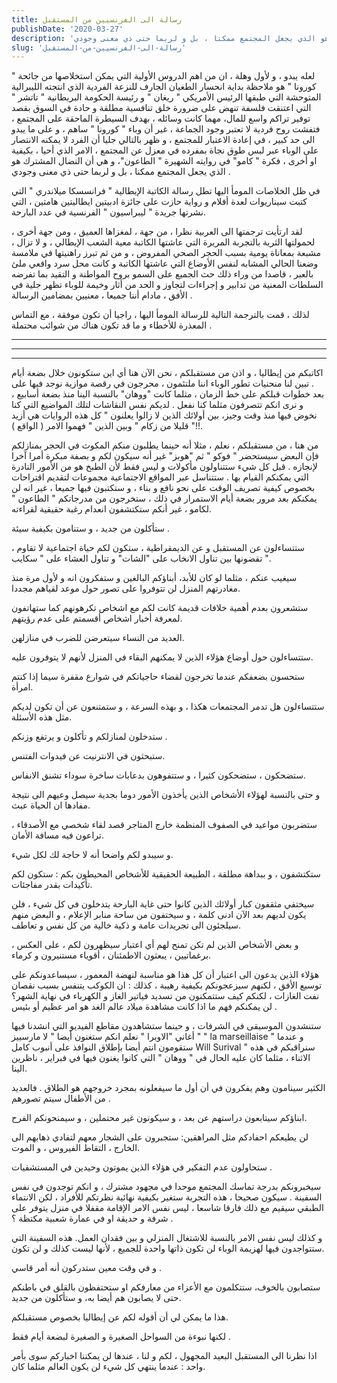 ```yaml
---
title: رسالة الى الفرنسيين من المستقبل
publishDate: '2020-03-27'
description: 'لعله يبدو ، و لأول وهلة ، ان من اهم الدروس الأولية التي يمكن استخلاصها من جائحة “ كورونا “ هو ملاحظة بداية انحسار الطغيان الجارف للنزعة الفردية الذي انتجته الليبرالية المتوحشة التي طبقها الرئيس الأمريكي “ ريغان “ و رئيسة الحكومة البريطانية “ تاتشر “ التي اعتنقت فلسفة تنهض على ضرورة خلق تنافسية مطلقة و حادة في السوق بقصد توفير تراكم واسع للمال، مهما كانت وسائله ، بهدف السيطرة الماحقة على المجتمع ، فتفشت روح فردية لا تعتبر وجود الجماعة ، غير أن وباء “ كورونا “ ساهم ، و على ما يبدو الى حد كبير ، في إعادة الاعتبار للمجتمع ، و ظهر بالتالي جليا أن الفرد لا يمكنه الانتصار على الوباء عبر لبس طوق نجاة بمفرده في معزل عن المجتمع ، الامر الذي أحيا ، بكيفية او أخرى ، فكرة “ كامو” في روايته الشهيرة “ الطاعون”، و هي أن النضال المشترك هو الذي يجعل المجتمع ممكنا ، بل و لربما حتى ذي معنى وجودي .'
slug: 'رسالة-الى-الفرنسيين-من-المستقبل'
---
```


لعله يبدو ، و لأول وهلة ، ان من اهم الدروس الأولية التي يمكن استخلاصها من جائحة " كورونا " هو ملاحظة بداية انحسار الطغيان الجارف للنزعة الفردية الذي انتجته الليبرالية المتوحشة التي طبقها الرئيس الأمريكي " ريغان " و رئيسة الحكومة البريطانية " تاتشر " التي اعتنقت فلسفة تنهض على ضرورة خلق تنافسية مطلقة و حادة في السوق بقصد توفير تراكم واسع للمال، مهما كانت وسائله ، بهدف السيطرة الماحقة على المجتمع ، فتفشت روح فردية لا تعتبر وجود الجماعة ، غير أن وباء " كورونا " ساهم ، و على ما يبدو الى حد كبير ، في إعادة الاعتبار للمجتمع ، و ظهر بالتالي جليا أن الفرد لا يمكنه الانتصار على الوباء عبر لبس طوق نجاة بمفرده في معزل عن المجتمع ، الامر الذي أحيا ، بكيفية او أخرى ، فكرة " كامو" في روايته الشهيرة " الطاعون"، و هي أن النضال المشترك هو الذي يجعل المجتمع ممكنا ، بل و لربما حتى ذي معنى وجودي .

في ظل الخلاصات المومأ اليها تطل رسالة الكاتبة الإيطالية " فرانسسكا ميلاندري " التي كتبت سيناريوات لعدة أفلام و رواية حازت على جائزة ادبيتين ايطاليتين هامتين ، التي نشرتها جريدة " ليبراسيون " الفرنسية في عدد البارحة.

لقد ارتأيت ترجمتها الى العربية نظرا ، من جهة ، لمغزاها العميق ، ومن جهة أخرى ، لحمولتها الثرية بالتجربة المريرة التي عاشتها الكاتبة معية الشعب الإيطالي ، و لا تزال ، مشبعة بمعاناة يومية بسبب الحجر الصحي المفروض ، و من ثم تبرز راهنيتها في ملامسة وضعنا الحالي المشابه لنفس الأوضاع التي عاشتها الكاتبة و كانت محل سرد واقعي ملئ بالعبر ، قاصدا من وراء ذلك حث الجميع على السمو بروح المواطنة و التقيد بما تفرضه السلطات المعنية من تدابير و إجراءات لتجاوز و الحد من أثار وخيمة للوباء تظهر جلية في الأفق ، مادام أننا جميعا ، معنيين بمضامين الرسالة .

لذلك ، قمت بالترجمة التالية للرسالة المومأ اليها ، راجيا أن تكون موفقة ، مع التماس المعذرة للأخطاء و ما قد تكون هناك من شوائب محتملة .

********

*****

***

اكاتبكم من إيطاليا ، و اذن من مستقبلكم ، نحن الآن هنا أي اين ستكونون خلال بضعة أيام . تبين لنا منحنيات تطور الوباء اننا ملتئمون ، محرجون في رقصة موازية نوجد فيها على بعد خطوات قبلكم على خط الزمان ، مثلما كانت "ووهان" بالنسبة الينا منذ بضعة أسابيع ، و نرى انكم تتصرفون مثلما كنا نفعل . لديكم نفس النقاشات لتلك المواضيع التي كنا نخوض فيها منذ وقت وجيز، بين أولائك الذين لا زالوا يعلنون " كل هذه الروايات هي أزيد قليلا من زكام " وبين الذين " فهموا الامر ( الواقع ) "!!.

من هنا ، من مستقبلكم ، نعلم ، مثلا أنه حينما يطلبون منكم المكوث في الحجر بمنازلكم فإن البعض سيستحضر " فوكو " ثم "هوبز" غير أنه سيكون لكم و بصفة مبكرة أمرا آخرا لإنجازه . قبل كل شيء ستتناولون مأكولات و ليس فقط لأن الطبخ هو من الأمور النادرة التي يمكنكم القيام بها . ستتناسل عبر المواقع الاجتماعية مجموعات لتقديم اقتراحات بخصوص كيفية تصريف الوقت
على نحو نافع و بناء ، و ستكتبون فيها جميعا ، غير انه لن يمكنكم بعد مرور بضعة أيام الاستمرار في ذلك ، ستخرجون من مدرجاتكم " الطاعون " لكامو ، غير أنكم ستكتشفون انعدام رغبة حقيقية لقراءته.

ستأكلون من جديد ، و ستنامون بكيفية سيئة .

ستتساءلون عن المستقبل و عن الديمقراطية ، ستكون لكم حياة اجتماعية لا تقاوم ، تقضونها بين تناول الانخاب على "الشات" و تناول العشاء على " سكايب ".

سيغيب عنكم ، مثلما لو كان للأبد، أبناؤكم البالغين و ستفكرون انه و لأول مرة منذ مغادرتهم المنزل لن تتوفروا على تصور حول موعد لقياهم مجددا.

ستشعرون بعدم أهمية خلافات قديمة كانت لكم مع اشخاص تكرهونهم كما ستهاتفون لمعرفة أخبار اشخاص أقسمتم على عدم رؤيتهم.

العديد من النساء سيتعرضن للضرب في منازلهن.

ستتساءلون حول أوضاع هؤلاء الذين لا يمكنهم البقاء في المنزل لأنهم لا يتوفرون عليه.

ستحسون بضعفكم عندما تخرجون لقضاء حاجياتكم في شوارع مقفرة سيما إذا كنتم امرأة.

ستتساءلون هل تدمر المجتمعات هكذا ، و بهذه السرعة ، و ستمتنعون عن أن تكون لديكم مثل هذه الأسئلة.

ستدخلون لمنازلكم و تأكلون و يرتفع وزنكم .

ستبحثون في الانترنيت عن فيدوات الفتنس.

ستضحكون ، ستضحكون كثيرا ، و ستتفوهون بدعابات ساخرة سوداء تشنق الانفاس.

و حتى بالنسبة لهؤلاء الأشخاص الذين يأخذون الأمور دوما بجدية سيصل وعيهم الى نتيجة مفادها ان الحياة عبث.

ستضربون مواعيد في الصفوف المنظمة خارج المتاجر قصد لقاء شخصي مع الأصدقاء ، تراعون فيه مسافة الأمان.

و سيبدو لكم واضحا أنه لا حاجة لك لكل شيء.

ستكتشفون ، و ببداهة مطلقة ، الطبيعة الحقيقية للأشخاص المحيطون بكم : ستكون لكم تأكيدات بقدر مفاجئات.

سيختفي مثقفون كبار أولائك الذين كانوا حتى غاية البارحة يتدخلون في كل شيء ، فلن يكون لديهم بعد الآن ادنى كلمة ، و سيختفون من ساحة منابر الإعلام ، و البعض منهم سيلجئون الى تجريدات عامة و ذكية خالية من كل نفس و تعاطف.

و بعض الأشخاص الذين لم تكن تمنح لهم أي اعتبار سيظهرون لكم ، على العكس ، برغماتيين ، يبعثون الاطمئنان ، أقوياء مستنيرون و كرماء.

هؤلاء الذين يدعون الى اعتبار أن كل هذا هو مناسبة لنهضة المعمور ، سيساعدونكم على توسيع الأفق ، لكنهم سيزعجونكم بكيفية رهيبة ، كذلك : ان الكوكب يتنفس بسبب نقصان نفت الغازات ، لكنكم كيف ستتمكنون من تسديد فياتير الغاز و الكهرباء في نهاية الشهر؟ لن يمكنكم فهم ما اذا كانت مشاهدة ميلاد عالم الغد هو امر عظيم أو بئيس .

ستنشدون الموسيقى في الشرفات ، و حينما ستشاهدون مقاطع الفيديو التي انشدنا فيها أغاني "الاوبرا " نعلم انكم ستغنون أيضا " لا مارسييز " " la marseillaise " و عندما ستقومون انتم أيضا بإطلاق النوافذ على أنبوب كامل Will Surival " سنراقبكم في هذه الاثناء ، مثلما كان عليه الحال في " ووهان " التي كانوا يغنون فيها في فبراير ، ناظرين الينا.

الكثير سينامون وهم يفكرون في أن أول ما سيفعلونه بمجرد خروجهم هو الطلاق . فالعديد من الأطفال سيتم تصورهم .

ابناؤكم سيتابعون دراستهم عن بعد ، و سيكونون غير محتملين ، و سيمنحونكم الفرح.

لن يطيعكم احفادكم مثل المراهقين: ستجبرون على الشجار معهم لتفادي ذهابهم الى الخارج ، التقاط الفيروس ، و الموت.

ستحاولون عدم التفكير في هؤلاء الذين يموتون وحيدين في المستشفيات .

سيخبرونكم بدرجة تماسك المجتمع موحدا في مجهود مشترك ، و انكم توجدون في نفس السفينة . سيكون صحيحا ، هذه التجربة ستغير بكيفية نهائية نظرتكم للأفراد ، لكن الانتماء الطبقي سيقيم مع ذلك فارقا شاسعا ، ليس نفس الامر الإقامة مقفلا في منزل يتوفر على شرفة و حديقة او في عمارة شعبية مكتظة ؟ .

و كذلك ليس نفس الامر بالنسبة للاشتغال المنزلي و بين فقدان العمل. هذه السفينة التي ستتواجدون فيها لهزيمة الوباء لن تكون ذاتها واحدة للجميع ، لأنها ليست كذلك و لن تكون.

و في وقت معين ستدركون أنه أمر قاسي .

ستصابون بالخوف، ستتكلمون مع الأعزاء من معارفكم او ستحتفظون بالقلق في باطنكم حتى لا يصابون هم أيضا به،
و ستأكلون من جديد.

هذا ما يمكن لي أن أقوله لكم عن إيطاليا بخصوص مستقبلكم.

لكنها نبوءة من السواحل الصغيرة و الصغيرة لبضعة أيام فقط .

اذا نظرنا الى المستقبل البعيد المجهول ، لكم و لنا ، عندها لن يمكننا اخباركم سوى بأمر واحد : عندما ينتهي كل شيء لن يكون العالم مثلما كان.


